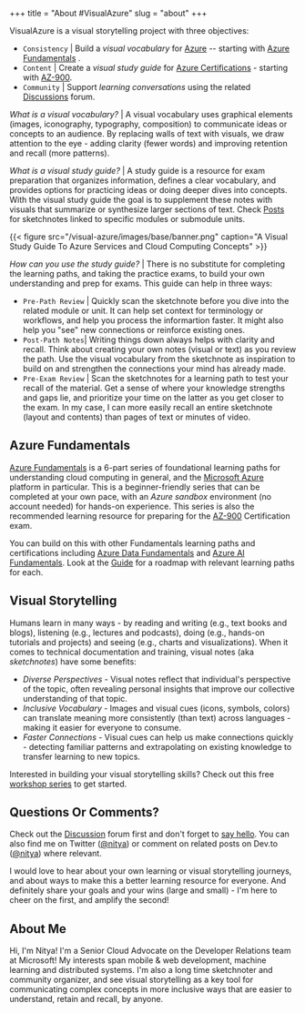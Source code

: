 +++
title = "About #VisualAzure"
slug = "about"
+++


VisualAzure is a visual storytelling project with three objectives:
 * `Consistency` | Build a _visual vocabulary_ for [Azure](https://docs.microsoft.com/en-us/azure/?product=featured&?WT.mc_id=mobile-0000-ninarasi) -- starting with [Azure Fundamentals](https://docs.microsoft.com/en-us/learn/paths/az-900-describe-cloud-concepts/?WT.mc_id=mobile-0000-ninarasi) .
 * `Content` | Create a _visual study guide_ for [Azure Certifications](https://docs.microsoft.com/en-us/learn/certifications/browse/?products=azure&type=fundamentals&WT.mc_id=mobile-0000-ninarasi) - starting with [AZ-900](https://www.microsoft.com/learning/exam-AZ-900.aspx?WT.mc_id=mobile-0000-ninarasi).
 * `Community` | Support _learning conversations_ using the related [Discussions](https://sketchthedocs.dev/visual-azure/community/) forum.

*What is a visual vocabulary?* | A visual vocabulary uses graphical elements (images, iconography, typography, composition) to communicate ideas or concepts to an audience. By replacing walls of text with visuals, we draw attention to the eye - adding clarity (fewer words) and improving retention and recall (more patterns). 

*What is a visual study guide?* | A study guide is a resource for exam preparation that organizes information, defines a clear vocabulary, and provides options for practicing ideas or doing deeper dives into concepts. With the visual study guide the goal is to supplement these notes with visuals that summarize or synthesize larger sections of text. 
Check [Posts](https://sketchthedocs.dev/visual-azure/posts/) for sketchnotes linked to specific modules or submodule units.


{{< figure src="/visual-azure/images/base/banner.png" caption="A Visual Study Guide To Azure Services and Cloud Computing Concepts" >}}

*How can you use the study guide?* | There is no substitute for completing the learning paths, and taking the practice exams, to build your own understanding and prep for exams. This guide can help in three ways:
 - `Pre-Path Review` | Quickly scan the sketchnote before you dive into the related module or unit. It can help set context for terminology or workflows, and help you process the informartion faster. It might also help you "see" new connections or reinforce existing ones.
 - `Post-Path Notes`| Writing things down always helps with clarity and recall. Think about creating your own notes (visual or text) as you review the path. Use the visual vocabulary from the sketchnote as inspiration to build on and strengthen the connections your mind has already made.
 - `Pre-Exam Review` | Scan the sketchnotes for a learning path to test your recall of the material. Get a sense of where your knowledge strengths and gaps lie, and prioritize your time on the latter as you get closer to the exam. In my case, I can more easily recall an entire sketchnote (layout and contents) than pages of text or minutes of video.


## Azure Fundamentals

[Azure Fundamentals](https://docs.microsoft.com/en-us/learn/paths/az-900-describe-cloud-concepts/?WT.mc_id=mobile-0000-ninarasi) is a 6-part series of foundational learning paths for understanding cloud computing in general, and the [Microsoft Azure](https://azure.microsoft.com?WT.mc_id=mobile-0000-ninarasi) platform in particular. This is a beginner-friendly series that can be completed at your own pace, with an _Azure sandbox_ environment (no account needed) for hands-on experience. This series is also the recommended learning resource for preparing for the [AZ-900](https://www.microsoft.com/learning/exam-AZ-900.aspx?WT.mc_id=mobile-0000-ninarasi) Certification exam.

You can build on this with other Fundamentals learning paths and certifications including [Azure Data Fundamentals](https://docs.microsoft.com/en-us/learn/certifications/azure-data-fundamentals?WT.mc_id=mobile-0000-ninarasi) and [Azure AI Fundamentals](https://docs.microsoft.com/en-us/learn/certifications/azure-ai-fundamentals). Look at the [Guide](https://sketchthedocs.dev/visual-azure/guide/?WT.mc_id=mobile-0000-ninarasi) for a roadmap with relevant learning paths for each.


## Visual Storytelling

Humans learn in many ways - by reading and writing (e.g., text books and blogs), listening (e.g., lectures and podcasts), doing (e.g., hands-on tutorials and projects) and seeing (e.g., charts and visualizations). When it comes to technical documentation and training, visual notes (aka _sketchnotes_) have some benefits:

 * _Diverse Perspectives_ - Visual notes reflect that individual's perspective of the topic, often revealing personal insights that improve our collective understanding of that topic.
 * _Inclusive Vocabulary_ - Images and visual cues (icons, symbols, colors) can translate meaning more consistently (than text) across languages - making it easier for everyone to consume.
 * _Faster Connections_ - Visual cues can help us make connections quickly - detecting familiar patterns and extrapolating on existing knowledge to transfer learning to new topics.
 
Interested in building your visual storytelling skills? Check out this free [workshop series](https://dev.to/azure/visualizeit-a-free-online-series-of-workshops-to-build-your-visual-storytelling-skills-d2b) to get started.

## Questions Or Comments?

Check out the [Discussion](https://github.com/SketchTheDocs/visual-azure/discussions) forum first and don't forget to [say hello](https://github.com/SketchTheDocs/visual-azure/discussions/1). You can also find me on Twitter ([@nitya](https://www.twitter.com/nitya)) or comment on related posts on Dev.to ([@nitya](https://dev.to/nitya)) where relevant.

I would love to hear about your own learning or visual storytelling journeys, and about ways to make this a better learning resource for everyone. And definitely share your goals and your wins (large and small) - I'm here to cheer on the first, and amplify the second!

## About Me

Hi, I'm Nitya! I'm a Senior Cloud Advocate on the Developer Relations team at Microsoft! My interests span mobile & web development, machine learning and distributed systems. I'm also a long time sketchnoter and community organizer, and see visual storytelling as a key tool for communicating complex concepts in more inclusive ways that are easier to understand, retain and recall, by anyone.